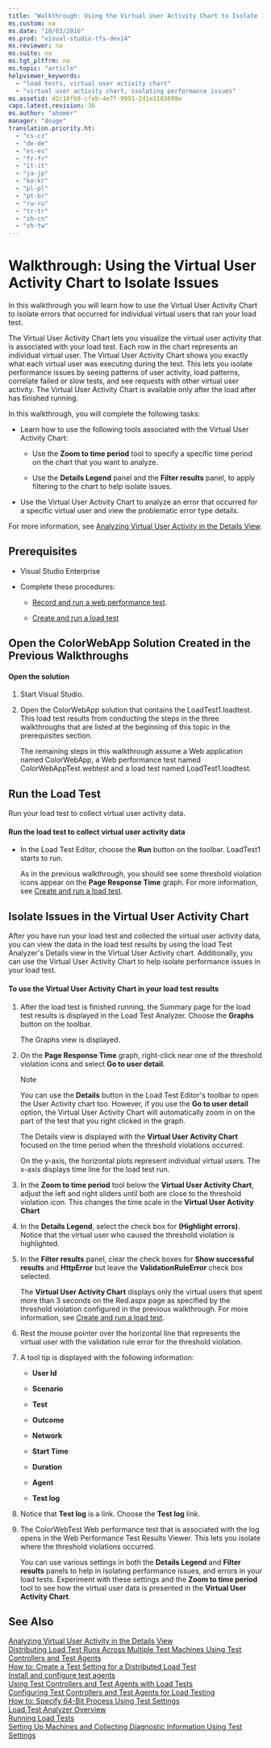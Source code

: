 ```yaml
---
title: "Walkthrough: Using the Virtual User Activity Chart to Isolate Issues"
ms.custom: na
ms.date: "10/03/2016"
ms.prod: "visual-studio-tfs-dev14"
ms.reviewer: na
ms.suite: na
ms.tgt_pltfrm: na
ms.topic: "article"
helpviewer_keywords: 
  - "load tests, virtual user activity chart"
  - "virtual user activity chart, isolating performance issues"
ms.assetid: d1c10fb9-cfeb-4e7f-9991-2d1e1103699e
caps.latest.revision: 36
ms.author: "ahomer"
manager: "douge"
translation.priority.ht: 
  - "cs-cz"
  - "de-de"
  - "es-es"
  - "fr-fr"
  - "it-it"
  - "ja-jp"
  - "ko-kr"
  - "pl-pl"
  - "pt-br"
  - "ru-ru"
  - "tr-tr"
  - "zh-cn"
  - "zh-tw"
---
```

# Walkthrough: Using the Virtual User Activity Chart to Isolate Issues
In this walkthrough you will learn how to use the Virtual User Activity Chart to isolate errors that occurred for individual virtual users that ran your load test.  
  
 The Virtual User Activity Chart lets you visualize the virtual user activity that is associated with your load test. Each row in the chart represents an individual virtual user. The Virtual User Activity Chart shows you exactly what each virtual user was executing during the test. This lets you isolate performance issues by seeing patterns of user activity, load patterns, correlate failed or slow tests, and see requests with other virtual user activity. The Virtual User Activity Chart is available only after the load after has finished running.  
  
 In this walkthrough, you will complete the following tasks:  
  
-   Learn how to use the following tools associated with the Virtual User Activity Chart:  
  
    -   Use the **Zoom to time period** tool to specify a specific time period on the chart that you want to analyze.  
  
    -   Use the **Details Legend** panel and the **Filter results** panel, to apply filtering to the chart to help isolate issues.  
  
-   Use the Virtual User Activity Chart to analyze an error that occurred for a specific virtual user and view the problematic error type details.  
  
 For more information, see [Analyzing Virtual User Activity in the Details View](../test/analyzing-load-test-virtual-user-activity-in-the-details-view-of-the-load-test-analyzer.md).  
  
## Prerequisites  
  
-   Visual Studio Enterprise  
  
-   Complete these procedures:  
  
    -   [Record and run a web performance test](assetId:///bd0a82fd-cec0-4861-bc09-e1b0b2d258ef).  
  
    -   [Create and run a load test](assetId:///7041cbcf-9ab1-4579-98ff-8f296aeaded4)  
  
## Open the ColorWebApp Solution Created in the Previous Walkthroughs  
  
#### Open the solution  
  
1.  Start Visual Studio.  
  
2.  Open the ColorWebApp solution that contains the LoadTest1.loadtest. This load test results from conducting the steps in the three walkthroughs that are listed at the beginning of this topic in the prerequisites section.  
  
     The remaining steps in this walkthrough assume a Web application named ColorWebApp, a Web performance test named ColorWebAppTest.webtest and a load test named LoadTest1.loadtest.  
  
## Run the Load Test  
 Run your load test to collect virtual user activity data.  
  
#### Run the load test to collect virtual user activity data  
  
-   In the Load Test Editor, choose the **Run** button on the toolbar. LoadTest1 starts to run.  
  
     As in the previous walkthrough, you should see some threshold violation icons appear on the **Page Response Time** graph. For more information, see [Create and run a load test](assetId:///7041cbcf-9ab1-4579-98ff-8f296aeaded4).  
  
## Isolate Issues in the Virtual User Activity Chart  
 After you have run your load test and collected the virtual user activity data, you can view the data in the load test results by using the load Test Analyzer's Details view in the Virtual User Activity chart. Additionally, you can use the Virtual User Activity Chart to help isolate performance issues in your load test.  
  
#### To use the Virtual User Activity Chart in your load test results  
  
1.  After the load test is finished running, the Summary page for the load test results is displayed in the Load Test Analyzer. Choose the **Graphs** button on the toolbar.  
  
     The Graphs view is displayed.  
  
2.  On the **Page Response Time** graph, right-click near one of the threshold violation icons and select **Go to user detail**.  
  
    > [!NOTE]
    >  You can use the **Details** button in the Load Test Editor's toolbar to open the User Activity chart too. However, if you use the **Go to user detail** option, the Virtual User Activity Chart will automatically zoom in on the part of the test that you right clicked in the graph.  
  
     The Details view is displayed with the **Virtual User Activity Chart** focused on the time period when the threshold violations occurred.  
  
     On the y-axis, the horizontal plots represent individual virtual users. The x-axis displays time line for the load test run.  
  
3.  In the **Zoom to time period** tool below the **Virtual User Activity Chart**, adjust the left and right sliders until both are close to the threshold violation icon. This changes the time scale in the **Virtual User Activity Chart**  
  
4.  In the **Details Legend**, select the check box for **(Highlight errors)**. Notice that the virtual user who caused the threshold violation is highlighted.  
  
5.  In the **Filter results** panel, clear the check boxes for **Show successful results** and **HttpError** but leave the **ValidationRuleError** check box selected.  
  
     The **Virtual User Activity Chart** displays only the virtual users that spent more than 3 seconds on the Red.aspx page as specified by the threshold violation configured in the previous walkthrough. For more information, see [Create and run a load test](assetId:///7041cbcf-9ab1-4579-98ff-8f296aeaded4).  
  
6.  Rest the mouse pointer over the horizontal line that represents the virtual user with the validation rule error for the threshold violation.  
  
7.  A tool tip is displayed with the following information:  
  
    -   **User Id**  
  
    -   **Scenario**  
  
    -   **Test**  
  
    -   **Outcome**  
  
    -   **Network**  
  
    -   **Start Time**  
  
    -   **Duration**  
  
    -   **Agent**  
  
    -   **Test log**  
  
8.  Notice that **Test log** is a link. Choose the **Test log** link.  
  
9. The ColorWebTest Web performance test that is associated with the log opens in the Web Performance Test Results Viewer. This lets you isolate where the threshold violations occurred.  
  
     You can use various settings in both the **Details Legend** and **Filter results** panels to help in isolating performance issues, and errors in your load tests. Experiment with these settings and the **Zoom to time period** tool to see how the virtual user data is presented in the **Virtual User Activity Chart**.  
  
## See Also  
 [Analyzing Virtual User Activity in the Details View](../test/analyzing-load-test-virtual-user-activity-in-the-details-view-of-the-load-test-analyzer.md)   
 [Distributing Load Test Runs Across Multiple Test Machines Using Test Controllers and Test Agents](../test/distributing-load-test-runs-across-multiple-test-machines-using-test-controllers-and-test-agents.md)   
 [How to: Create a Test Setting for a Distributed Load Test](../test/how-to--create-a-test-setting-for-a-distributed-load-test.md)   
 [Install and configure test agents](../test/install-and-configure-test-agents.md)   
 [Using Test Controllers and Test Agents with Load Tests](../test/using-test-controllers-and-test-agents-with-load-tests.md)   
 [Configuring Test Controllers and Test Agents for Load Testing](../test/configuring-test-controllers-and-test-agents-for-load-testing.md)   
 [How to: Specify 64-Bit Process Using Test Settings](../test_notintoc/how-to--specify-64-bit-process-using-test-settings.md)   
 [Load Test Analyzer Overview](../test/load-test-analyzer-overview.md)   
 [Running Load Tests](../test_notintoc/running-load-tests.md)   
 [Setting Up Machines and Collecting Diagnostic Information Using Test Settings](../test/setting-up-machines-and-collecting-diagnostic-information-using-test-settings.md)